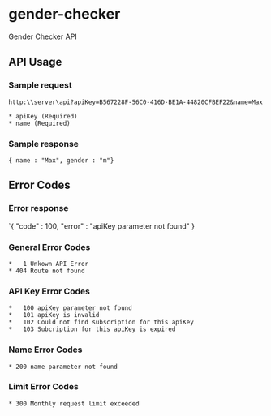# gender-checker

Gender Checker API

## API Usage

### Sample request

`http:\\server\api?apiKey=B567228F-56C0-416D-BE1A-44820CFBEF22&name=Max`

	* apiKey (Required)
	* name (Required)

### Sample response

`{ name : "Max", gender : "m"}`

## Error Codes

### Error response

`{ "code" : 100, "error" : "apiKey parameter not found" }

### General Error Codes

	*	1 Unkown API Error
	* 404 Route not found

### API Key Error Codes

	*	100 apiKey parameter not found
	*	101	apiKey is invalid
	*	102 Could not find subscription for this apiKey
	*	103 Subcription for this apiKey is expired

### Name Error Codes

	* 200 name parameter not found

### Limit Error Codes

	* 300 Monthly request limit exceeded

